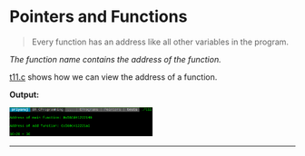 # Pointers and Functions

> Every function has an address like all other variables in the program.

_The function name contains the address of the function._

[t11.c](https://github.com/C0DER11101/CPrograms/blob/CProgramming/Pointers/tests/t11.c) shows how we can view the address of a function.

**Output:**

<img src="https://github.com/C0DER11101/CPrograms/blob/CProgramming/Pointers/tests/t11Output.png" width="50%" height="50%">

---
